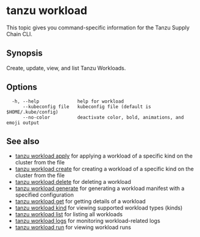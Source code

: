 # tanzu workload

This topic gives you command-specific information for the Tanzu Supply Chain CLI.

## Synopsis

Create, update, view, and list Tanzu Workloads.

## Options

```console
  -h, --help              help for workload
      --kubeconfig file   kubeconfig file (default is $HOME/.kube/config)
      --no-color          deactivate color, bold, animations, and emoji output
```

## See also

- [tanzu workload apply](tanzu_workload_apply.hbs.md) for applying a workload of a specific kind on
  the cluster from the file
- [tanzu workload create](tanzu_workload_create.hbs.md) for creating a workload of a specific kind
  on the cluster from the file
- [tanzu workload delete](tanzu_workload_delete.hbs.md) for deleting a workload
- [tanzu workload generate](tanzu_workload_generate.hbs.md) for generating a workload manifest with
  a specified configuration
- [tanzu workload get](tanzu_workload_get.hbs.md) for getting details of a workload
- [tanzu workload kind](tanzu_workload_kind.hbs.md) for viewing supported workload types (kinds)
- [tanzu workload list](tanzu_workload_list.hbs.md) for listing all workloads
- [tanzu workload logs](tanzu_workload_logs.hbs.md) for monitoring workload-related logs
- [tanzu workload run](tanzu_workload_run.hbs.md) for viewing workload runs
